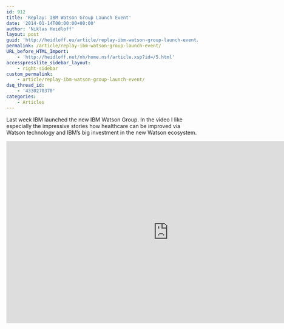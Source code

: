 ```yaml
---
id: 912
title: 'Replay: IBM Watson Group Launch Event'
date: '2014-01-14T00:00:00+00:00'
author: 'Niklas Heidloff'
layout: post
guid: 'http://heidloff.eu/article/replay-ibm-watson-group-launch-event/'
permalink: /article/replay-ibm-watson-group-launch-event/
URL_before_HTML_Import:
    - 'http://heidloff.net/nh/home.nsf/article.xsp?id=/5.html'
accesspresslite_sidebar_layout:
    - right-sidebar
custom_permalink:
    - article/replay-ibm-watson-group-launch-event/
dsq_thread_id:
    - '4330270370'
categories:
    - Articles
---
```


Last week IBM launched the new IBM Watson Group. In the video I like especially the impressive stories how healthcare can be improved via Watson technology and IBM’s big investment in the new Watson ecosystem.

<iframe allowfullscreen="" frameborder="0" height="480" src="http://www.youtube.com/embed/rB7VkrUYCAg?rel=0" width="853"></iframe>